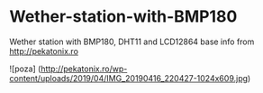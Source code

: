 # Wether-station-with-BMP180
Wether station with BMP180, DHT11 and LCD12864
base info from http://pekatonix.ro

![poza] (http://pekatonix.ro/wp-content/uploads/2019/04/IMG_20190416_220427-1024x609.jpg)
